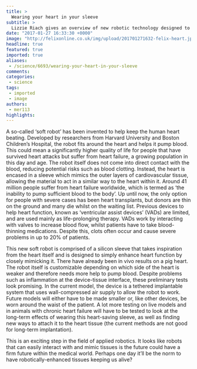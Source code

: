 ```yaml
---
title: >
  Wearing your heart in your sleeve
subtitle: >
  Lizzie Riach gives an overview of new robotic technology designed to help keep the heart beating after heart failure
date: "2017-01-27 16:33:30 +0000"
image: "http://felixonline.co.uk/img/upload/201701271632-felix-heart.jpg"
headline: true
featured: true
imported: true
aliases:
 - /science/6693/wearing-your-heart-in-your-sleeve
comments:
categories:
 - science
tags:
 - imported
 - image
authors:
 - mer113
highlights:
---
```


A so-called ‘soft robot’ has been invented to help keep the human heart beating. Developed by researchers from Harvard University and Boston Children’s Hospital, the robot fits around the heart and helps it pump blood. This could mean a significantly higher quality of life for people that have survived heart attacks but suffer from heart failure, a growing population in this day and age. The robot itself does not come into direct contact with the blood, reducing potential risks such as blood clotting. Instead, the heart is encased in a sleeve which mimics the outer layers of cardiovascular tissue, allowing the material to act in a similar way to the heart within it.
     Around 41 million people suffer from heart failure worldwide, which is termed as ‘the inability to pump sufficient blood to the body’. Up until now, the only option for people with severe cases has been heart transplants, but donors are thin on the ground and many die whilst on the waiting list. Previous devices to help heart function, known as ‘ventricular assist devices’ (VADs) are limited, and are used mainly as life-prolonging therapy. VADs work by interacting with valves to increase blood flow, whilst patients have to take blood-thinning medications. Despite this, clots often occur and cause severe problems in up to 20% of patients.

This new soft robot is comprised of a silicon sleeve that takes inspiration from the heart itself and is designed to simply enhance heart function by closely mimicking it. There have already been in vivo results on a pig heart. The robot itself is customizable depending on which side of the heart is weaker and therefore needs more help to pump blood. Despite problems such as inflammation at the device-tissue interface, these preliminary tests look promising. In the current model, the device is a tethered implantable system that uses wall-compressed air supply to allow the robot to work. Future models will either have to be made smaller or, like other devices, be worn around the waist of the patient. A lot more testing on live models and in animals with chronic heart failure will have to be tested to look at the long-term effects of wearing this heart-saving sleeve, as well as finding new ways to attach it to the heart tissue (the current methods are not good for long-term implantation).

This is an exciting step in the field of applied robotics. It looks like robots that can easily interact with and mimic tissues is the future could have a firm future within the medical world. Perhaps one day it’ll be the norm to have robotically-enhanced tissues keeping us alive?
